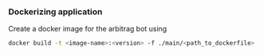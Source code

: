 ### Dockerizing application
Create a docker image for the arbitrag bot using

```bash
docker build -t <image-name>:<version> -f ./main/<path_to_dockerfile> .
```